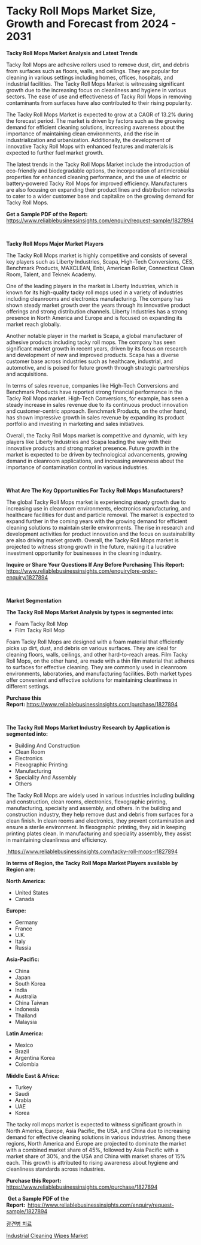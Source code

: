 <p><h1>Tacky Roll Mops Market Size, Growth and Forecast from 2024 - 2031</h1></p><p><strong>Tacky Roll Mops Market Analysis and Latest Trends</strong></p>
<p><p>Tacky Roll Mops are adhesive rollers used to remove dust, dirt, and debris from surfaces such as floors, walls, and ceilings. They are popular for cleaning in various settings including homes, offices, hospitals, and industrial facilities. The Tacky Roll Mops Market is witnessing significant growth due to the increasing focus on cleanliness and hygiene in various sectors. The ease of use and effectiveness of Tacky Roll Mops in removing contaminants from surfaces have also contributed to their rising popularity.</p><p>The Tacky Roll Mops Market is expected to grow at a CAGR of 13.2% during the forecast period. The market is driven by factors such as the growing demand for efficient cleaning solutions, increasing awareness about the importance of maintaining clean environments, and the rise in industrialization and urbanization. Additionally, the development of innovative Tacky Roll Mops with enhanced features and materials is expected to further fuel market growth.</p><p>The latest trends in the Tacky Roll Mops Market include the introduction of eco-friendly and biodegradable options, the incorporation of antimicrobial properties for enhanced cleaning performance, and the use of electric or battery-powered Tacky Roll Mops for improved efficiency. Manufacturers are also focusing on expanding their product lines and distribution networks to cater to a wider customer base and capitalize on the growing demand for Tacky Roll Mops.</p></p>
<p><strong>Get a Sample PDF of the Report:&nbsp;</strong> <a href="https://www.reliablebusinessinsights.com/enquiry/request-sample/1827894">https://www.reliablebusinessinsights.com/enquiry/request-sample/1827894</a></p>
<p>&nbsp;</p>
<p><strong>Tacky Roll Mops Major Market Players</strong></p>
<p><p>The Tacky Roll Mops market is highly competitive and consists of several key players such as Liberty Industries, Scapa, High-Tech Conversions, CES, Benchmark Products, MAXCLEAN, Enbi, American Roller, Connecticut Clean Room, Talent, and Teknek Academy. </p><p>One of the leading players in the market is Liberty Industries, which is known for its high-quality tacky roll mops used in a variety of industries including cleanrooms and electronics manufacturing. The company has shown steady market growth over the years through its innovative product offerings and strong distribution channels. Liberty Industries has a strong presence in North America and Europe and is focused on expanding its market reach globally.</p><p>Another notable player in the market is Scapa, a global manufacturer of adhesive products including tacky roll mops. The company has seen significant market growth in recent years, driven by its focus on research and development of new and improved products. Scapa has a diverse customer base across industries such as healthcare, industrial, and automotive, and is poised for future growth through strategic partnerships and acquisitions.</p><p>In terms of sales revenue, companies like High-Tech Conversions and Benchmark Products have reported strong financial performance in the Tacky Roll Mops market. High-Tech Conversions, for example, has seen a steady increase in sales revenue due to its continuous product innovation and customer-centric approach. Benchmark Products, on the other hand, has shown impressive growth in sales revenue by expanding its product portfolio and investing in marketing and sales initiatives.</p><p>Overall, the Tacky Roll Mops market is competitive and dynamic, with key players like Liberty Industries and Scapa leading the way with their innovative products and strong market presence. Future growth in the market is expected to be driven by technological advancements, growing demand in cleanroom applications, and increasing awareness about the importance of contamination control in various industries.</p></p>
<p>&nbsp;</p>
<p><strong>What Are The Key Opportunities For Tacky Roll Mops Manufacturers?</strong></p>
<p><p>The global Tacky Roll Mops market is experiencing steady growth due to increasing use in cleanroom environments, electronics manufacturing, and healthcare facilities for dust and particle removal. The market is expected to expand further in the coming years with the growing demand for efficient cleaning solutions to maintain sterile environments. The rise in research and development activities for product innovation and the focus on sustainability are also driving market growth. Overall, the Tacky Roll Mops market is projected to witness strong growth in the future, making it a lucrative investment opportunity for businesses in the cleaning industry.</p></p>
<p><strong>Inquire or Share Your Questions If Any Before Purchasing This Report:</strong> <a href="https://www.reliablebusinessinsights.com/enquiry/pre-order-enquiry/1827894">https://www.reliablebusinessinsights.com/enquiry/pre-order-enquiry/1827894</a></p>
<p>&nbsp;</p>
<p><strong>Market Segmentation</strong></p>
<p><strong>The Tacky Roll Mops Market Analysis by types is segmented into:</strong></p>
<p><ul><li>Foam Tacky Roll Mop</li><li>Film Tacky Roll Mop</li></ul></p>
<p><p>Foam Tacky Roll Mops are designed with a foam material that efficiently picks up dirt, dust, and debris on various surfaces. They are ideal for cleaning floors, walls, ceilings, and other hard-to-reach areas. Film Tacky Roll Mops, on the other hand, are made with a thin film material that adheres to surfaces for effective cleaning. They are commonly used in cleanroom environments, laboratories, and manufacturing facilities. Both market types offer convenient and effective solutions for maintaining cleanliness in different settings.</p></p>
<p><strong>Purchase this Report:&nbsp;</strong><a href="https://www.reliablebusinessinsights.com/purchase/1827894">https://www.reliablebusinessinsights.com/purchase/1827894</a></p>
<p>&nbsp;</p>
<p><strong>The Tacky Roll Mops Market Industry Research by Application is segmented into:</strong></p>
<p><ul><li>Building And Construction</li><li>Clean Room</li><li>Electronics</li><li>Flexographic Printing</li><li>Manufacturing</li><li>Speciality And Assembly</li><li>Others</li></ul></p>
<p><p>The Tacky Roll Mops are widely used in various industries including building and construction, clean rooms, electronics, flexographic printing, manufacturing, specialty and assembly, and others. In the building and construction industry, they help remove dust and debris from surfaces for a clean finish. In clean rooms and electronics, they prevent contamination and ensure a sterile environment. In flexographic printing, they aid in keeping printing plates clean. In manufacturing and speciality assembly, they assist in maintaining cleanliness and efficiency.</p></p>
<p><a href="https://www.reliablebusinessinsights.com/tacky-roll-mops-r1827894">&nbsp;https://www.reliablebusinessinsights.com/tacky-roll-mops-r1827894</a></p>
<p><strong>In terms of Region, the Tacky Roll Mops Market Players available by Region are:</strong></p>
<p>
    <p> <strong> North America: </strong>
        <ul>
            <li>United States</li>
            <li>Canada</li>
        </ul>
        </p> 
    <p> <strong> Europe: </strong>
        <ul>
            <li>Germany</li>
            <li>France</li>
            <li>U.K.</li>
            <li>Italy</li>
            <li>Russia</li>
        </ul>
        </p> 
    <p> <strong> Asia-Pacific: </strong>
        <ul>
            <li>China</li>
            <li>Japan</li>
            <li>South Korea</li>
            <li>India</li>
            <li>Australia</li>
            <li>China Taiwan</li>
            <li>Indonesia</li>
            <li>Thailand</li>
            <li>Malaysia</li>
        </ul>
        </p> 
    <p> <strong> Latin America: </strong>
        <ul>
            <li>Mexico</li>
            <li>Brazil</li>
            <li>Argentina Korea</li>
            <li>Colombia</li>
        </ul>
        </p> 
    <p> <strong> Middle East & Africa: </strong>
        <ul>
            <li>Turkey</li>
            <li>Saudi</li>
            <li>Arabia</li>
            <li>UAE</li>
            <li>Korea</li>
        </ul>
    </p>
    </p>
<p><p>The tacky roll mops market is expected to witness significant growth in North America, Europe, Asia Pacific, the USA, and China due to increasing demand for effective cleaning solutions in various industries. Among these regions, North America and Europe are projected to dominate the market with a combined market share of 45%, followed by Asia Pacific with a market share of 30%, and the USA and China with market shares of 15% each. This growth is attributed to rising awareness about hygiene and cleanliness standards across industries.</p></p>
<p><strong>Purchase this Report: </strong><a href="https://www.reliablebusinessinsights.com/purchase/1827894">https://www.reliablebusinessinsights.com/purchase/1827894</a></p>
<p>&nbsp;<strong>Get a Sample PDF of the Report:&nbsp;&nbsp;</strong><a href="https://www.reliablebusinessinsights.com/enquiry/request-sample/1827894">https://www.reliablebusinessinsights.com/enquiry/request-sample/1827894</a></p>
<p><strong></strong></p>
<p><p><a href="https://github.com/nicholasellison0076890/Market-Research-Report-List-2/blob/main/847550940266.md">광견병 치료</a></p><p><a href="https://github.com/DougSchmidt26/Market-Research-Report-List-1/blob/main/industrial-cleaning-wipes-market.md">Industrial Cleaning Wipes Market</a></p></p>